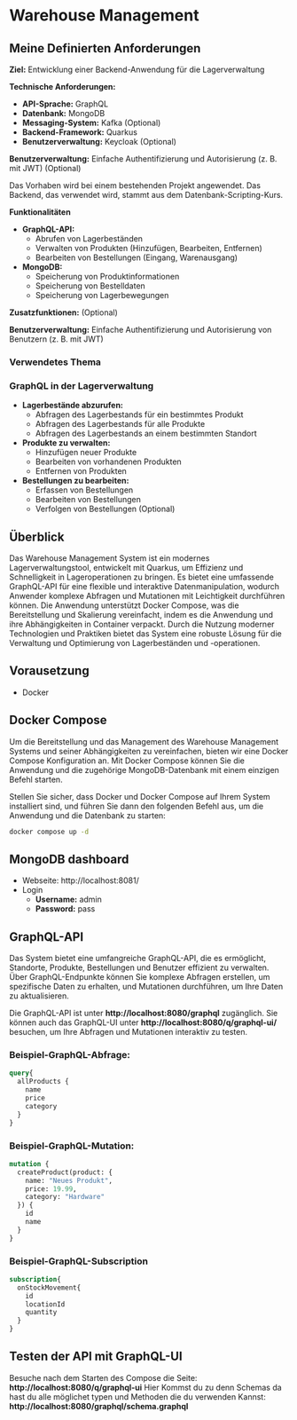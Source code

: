 # Warehouse Management

## Meine Definierten Anforderungen

**Ziel:**
Entwicklung einer Backend-Anwendung für die Lagerverwaltung
 
**Technische Anforderungen:**
 

* **API-Sprache:** GraphQL
* **Datenbank:** MongoDB
* **Messaging-System:** Kafka (Optional)
* **Backend-Framework:** Quarkus
* **Benutzerverwaltung:** Keycloak (Optional)

**Benutzerverwaltung:** Einfache Authentifizierung und Autorisierung (z. B. mit JWT) (Optional)
 

Das Vorhaben wird bei einem bestehenden Projekt angewendet. Das Backend, das verwendet wird, stammt aus dem Datenbank-Scripting-Kurs.

 

**Funktionalitäten**
* **GraphQL-API:**
    * Abrufen von Lagerbeständen
    * Verwalten von Produkten (Hinzufügen, Bearbeiten, Entfernen)
    * Bearbeiten von Bestellungen (Eingang, Warenausgang)
* **MongoDB:**
    * Speicherung von Produktinformationen
    * Speicherung von Bestelldaten
    * Speicherung von Lagerbewegungen
 

**Zusatzfunktionen:** (Optional)
 

**Benutzerverwaltung:** Einfache Authentifizierung und Autorisierung von Benutzern (z. B. mit JWT)
 

### Verwendetes Thema
### GraphQL in der Lagerverwaltung
* **Lagerbestände abzurufen:**
    * Abfragen des Lagerbestands für ein bestimmtes Produkt
    * Abfragen des Lagerbestands für alle Produkte
    * Abfragen des Lagerbestands an einem bestimmten Standort
* **Produkte zu verwalten:**
    * Hinzufügen neuer Produkte
    * Bearbeiten von vorhandenen Produkten
    * Entfernen von Produkten
* **Bestellungen zu bearbeiten:**
    * Erfassen von Bestellungen
    * Bearbeiten von Bestellungen
    * Verfolgen von Bestellungen (Optional)

## Überblick

Das Warehouse Management System ist ein modernes Lagerverwaltungstool, entwickelt mit Quarkus, um Effizienz und Schnelligkeit in Lageroperationen zu bringen. Es bietet eine umfassende GraphQL-API für eine flexible und interaktive Datenmanipulation, wodurch Anwender komplexe Abfragen und Mutationen mit Leichtigkeit durchführen können. Die Anwendung unterstützt Docker Compose, was die Bereitstellung und Skalierung vereinfacht, indem es die Anwendung und ihre Abhängigkeiten in Container verpackt. Durch die Nutzung moderner Technologien und Praktiken bietet das System eine robuste Lösung für die Verwaltung und Optimierung von Lagerbeständen und -operationen.

## Vorausetzung
* Docker 

## Docker Compose
Um die Bereitstellung und das Management des Warehouse Management Systems und seiner Abhängigkeiten zu vereinfachen, bieten wir eine Docker Compose Konfiguration an. Mit Docker Compose können Sie die Anwendung und die zugehörige MongoDB-Datenbank mit einem einzigen Befehl starten.

Stellen Sie sicher, dass Docker und Docker Compose auf Ihrem System installiert sind, und führen Sie dann den folgenden Befehl aus, um die Anwendung und die Datenbank zu starten:

```bash
docker compose up -d
```

## MongoDB dashboard
* Webseite: http://localhost:8081/
* Login 
    * **Username:** admin
    * **Password:** pass
## GraphQL-API
Das System bietet eine umfangreiche GraphQL-API, die es ermöglicht, Standorte, Produkte, Bestellungen und Benutzer effizient zu verwalten. Über GraphQL-Endpunkte können Sie komplexe Abfragen erstellen, um spezifische Daten zu erhalten, und Mutationen durchführen, um Ihre Daten zu aktualisieren.

Die GraphQL-API ist unter **http://localhost:8080/graphql** zugänglich. Sie können auch das GraphQL-UI unter **http://localhost:8080/q/graphql-ui/** besuchen, um Ihre Abfragen und Mutationen interaktiv zu testen.

### Beispiel-GraphQL-Abfrage:
```graphql
query{
  allProducts {
    name
    price
    category
  }
}
```
### Beispiel-GraphQL-Mutation:
```graphql
mutation {
  createProduct(product: {
    name: "Neues Produkt",
    price: 19.99,
    category: "Hardware"
  }) {
    id
    name
  }
}
```

### Beispiel-GraphQL-Subscription
```graphql
subscription{
  onStockMovement{
    id
    locationId
    quantity
  }
}
```

## Testen der API mit GraphQL-UI

Besuche nach dem Starten des Compose die Seite: **http://localhost:8080/q/graphql-ui**
Hier Kommst du zu denn Schemas da hast du alle möglichet typen und Methoden die du verwenden Kannst: **http://localhost:8080/graphql/schema.graphql**

